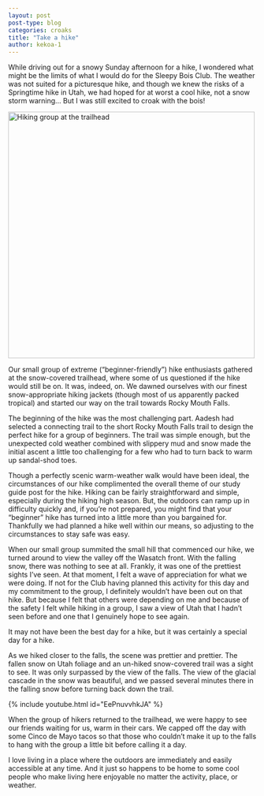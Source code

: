 ```yaml
---
layout: post
post-type: blog
categories: croaks
title: "Take a hike"
author: kekoa-1
---
```


While driving out for a snowy Sunday afternoon for a hike, I wondered what might be the limits of what I would do for the Sleepy Bois Club. The weather was not suited for a picturesque hike, and though we knew the risks of a Springtime hike in Utah, we had hoped for at worst a cool hike, not a snow storm warning… But I was still excited to croak with the bois!

<img src="https://lh3.googleusercontent.com/pw/AP1GczNus-GVGNFfSZ2qQxpyRq6g51jF_LG6ETufrDbooJBSkq1ZjKFh8HNuyhSLC8qoAhMzfe1Q6Z860vBvjfV6Tccg3H-61L3M9v-mvz59-vxLCNI9EEhm9kmY8y7zHF8XMvakQa9mfwOLsh9PkfusK-v1VGolcRo8z3zmVN2jdH_oAObBaRQy1r0Ps1elyXgMKkmgT5h11UV8_iE67gwZrJWWPM_hjn9qP-2C47x7gJ2Nx2znywmaYXIC0fkEJjbvBu2jr6eDswdUDZ0JdyngEC9m9h9Xi1bNcnJ9WeIAfYL1mAzA0fYjJjrg4QeRhfQmK9P5BULK1Hdk0uGd6maO0RJi0JuQJRtEHZ4CId7KK3LcZBYxIM07VfUF72NDHMQozzZ40eLykaSJ_8KWyWUvjEArOGBntC0S9ptVmEOkIpuTICwfHIEPIejSbVN0rifApMkHQaLi49iuoDcMhxbyawNbDr0ysNRcULp-R-3U6rXf7cNRA8iSnrDWA0-1vdggkCHRIc6e1TwiMR5U4jx--wega9eFK-hV2XyBq-S8IaP5R_3vXcE6caYbcd06GuXzijc9-EX9WtbRY2lx_eUJO7bAqy99m0VX4yHWCrU9NK90RBqb219XxJBrp2Y1oP4LEIIzAuNVcGkO4hCm9NpguX_B2g5P_IrhfXjjK6i78bBcFkd_Ikv5jkM1Wfa18lYnKKteKGux9Sg3ZtbbDeZRwqgAl6PqKyZoge5ORtFBrQZzdV-AjWbpqhiguHA57hIsJBEyqW9R6p6SoPc86i2l3BdH8wYW-32zSQqUSPXOtx-hjwzaOlhgBuaLsIFnoLXH0ILprorqweVpiqH6xQcAch8Ip2rGZBhbpVR3eq1M68fXgVecHWpe2EfmgezVD1qiOGerXPooyPfZsnJtZ_LRxxyZHg=w2194-h1646-s-no-gm?authuser=0" alt="Hiking group at the trailhead" width="500"/>

Our small group of extreme (“beginner-friendly”) hike enthusiasts gathered at the snow-covered trailhead, where some of us questioned if the hike would still be on. It was, indeed, on. We dawned ourselves with our finest snow-appropriate hiking jackets (though most of us apparently packed tropical) and started our way on the trail towards Rocky Mouth Falls.

The beginning of the hike was the most challenging part. Aadesh had selected a connecting trail to the short Rocky Mouth Falls trail to design the perfect hike for a group of beginners. The trail was simple enough, but the unexpected cold weather combined with slippery mud and snow made the initial ascent a little too challenging for a few who had to turn back to warm up sandal-shod toes.

Though a perfectly scenic warm-weather walk would have been ideal, the circumstances of our hike complimented the overall theme of our study guide post for the hike. Hiking can be fairly straightforward and simple, especially during the hiking high season. But, the outdoors can ramp up in difficulty quickly and, if you’re not prepared, you might find that your “beginner” hike has turned into a little more than you bargained for. Thankfully we had planned a hike well within our means, so adjusting to the circumstances to stay safe was easy.

When our small group summited the small hill that commenced our hike, we turned around to view the valley off the Wasatch front. With the falling snow, there was nothing to see at all. Frankly, it was one of the prettiest sights I’ve seen. At that moment, I felt a wave of appreciation for what we were doing. If not for the Club having planned this activity for this day and my commitment to the group, I definitely wouldn’t have been out on that hike. But because I felt that others were depending on me and because of the safety I felt while hiking in a group, I saw a view of Utah that I hadn’t seen before and one that I genuinely hope to see again. 

It may not have been the best day for a hike, but it was certainly a special day for a hike. 

As we hiked closer to the falls, the scene was prettier and prettier. The fallen snow on Utah foliage and an un-hiked snow-covered trail was a sight to see. It was only surpassed by the view of the falls. The view of the glacial cascade in the snow was beautiful, and we passed several minutes there in the falling snow before turning back down the trail. 

{% include youtube.html id="EePnuvvhkJA" %}

When the group of hikers returned to the trailhead, we were happy to see our friends waiting for us, warm in their cars. We capped off the day with some Cinco de Mayo tacos so that those who couldn’t make it up to the falls to hang with the group a little bit before calling it a day.

I love living in a place where the outdoors are immediately and easily accessible at any time. And it just so happens to be home to some cool people who make living here enjoyable no matter the activity, place, or weather.
